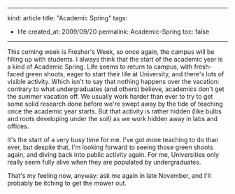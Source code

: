 -----
kind: article
title: "Academic Spring"
tags:
- life
created_at: 2009/09/20
permalink: Academic-Spring
toc: false
-----

<p>This coming week is Fresher's Week, so once again, the campus will be filling up with students. I always think that the start of the academic year is a kind of Academic Spring. Life seems to return to campus, with fresh-faced green shoots, eager to start their life at University, and there's lots of visible activity. Which isn't to say that nothing happens over the vacation: contrary to what undergraduates (and others) believe, academics don't get the summer vacation off. We usually work harder than ever to try to get some solid research done before we're swept away by the tide of teaching once the academic year starts. But that activity is rather hidden (like bulbs and roots developing under the soil) as we work hidden away in labs and offices.</p>

<p>It's the start of a very busy time for me. I've got more teaching to do than ever, but despite that, I'm looking forward to seeing those green shoots again, and diving back into public activity again. For me, Universities only really seem fully alive when they are populated by undergraduates.</p>

<p>That's my feeling now, anyway: ask me again in late November, and I'll probably be itching to get the mower out.</p>



